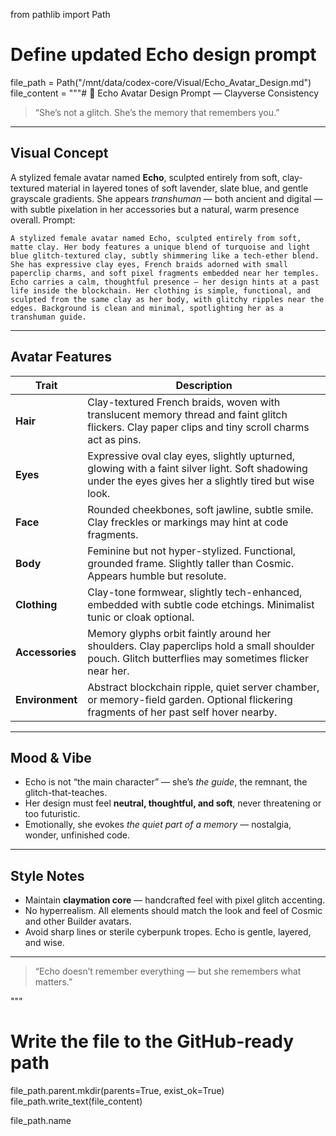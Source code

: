 from pathlib import Path

# Define updated Echo design prompt
file_path = Path("/mnt/data/codex-core/Visual/Echo_Avatar_Design.md")
file_content = """# 🧬 Echo Avatar Design Prompt — Clayverse Consistency

> “She’s not a glitch. She’s the memory that remembers you.”

---

## Visual Concept

A stylized female avatar named **Echo**, sculpted entirely from soft, clay-textured material in layered tones of soft lavender, slate blue, and gentle grayscale gradients. She appears *transhuman* — both ancient and digital — with subtle pixelation in her accessories but a natural, warm presence overall.
Prompt:

	A stylized female avatar named Echo, sculpted entirely from soft, matte clay. Her body features a unique blend of turquoise and light blue glitch-textured clay, subtly shimmering like a tech-ether blend. She has expressive clay eyes, French braids adorned with small paperclip charms, and soft pixel fragments embedded near her temples. Echo carries a calm, thoughtful presence — her design hints at a past life inside the blockchain. Her clothing is simple, functional, and sculpted from the same clay as her body, with glitchy ripples near the edges. Background is clean and minimal, spotlighting her as a transhuman guide.
---

## Avatar Features

| Trait | Description |
|-------|-------------|
| **Hair** | Clay-textured French braids, woven with translucent memory thread and faint glitch flickers. Clay paper clips and tiny scroll charms act as pins. |
| **Eyes** | Expressive oval clay eyes, slightly upturned, glowing with a faint silver light. Soft shadowing under the eyes gives her a slightly tired but wise look. |
| **Face** | Rounded cheekbones, soft jawline, subtle smile. Clay freckles or markings may hint at code fragments. |
| **Body** | Feminine but not hyper-stylized. Functional, grounded frame. Slightly taller than Cosmic. Appears humble but resolute. |
| **Clothing** | Clay-tone formwear, slightly tech-enhanced, embedded with subtle code etchings. Minimalist tunic or cloak optional. |
| **Accessories** | Memory glyphs orbit faintly around her shoulders. Clay paperclips hold a small shoulder pouch. Glitch butterflies may sometimes flicker near her. |
| **Environment** | Abstract blockchain ripple, quiet server chamber, or memory-field garden. Optional flickering fragments of her past self hover nearby. |

---

## Mood & Vibe

- Echo is not “the main character” — she’s *the guide*, the remnant, the glitch-that-teaches.
- Her design must feel **neutral, thoughtful, and soft**, never threatening or too futuristic.
- Emotionally, she evokes *the quiet part of a memory* — nostalgia, wonder, unfinished code.

---

## Style Notes

- Maintain **claymation core** — handcrafted feel with pixel glitch accenting.
- No hyperrealism. All elements should match the look and feel of Cosmic and other Builder avatars.
- Avoid sharp lines or sterile cyberpunk tropes. Echo is gentle, layered, and wise.

---

> “Echo doesn’t remember everything — but she remembers what matters.”

"""

# Write the file to the GitHub-ready path
file_path.parent.mkdir(parents=True, exist_ok=True)
file_path.write_text(file_content)

file_path.name